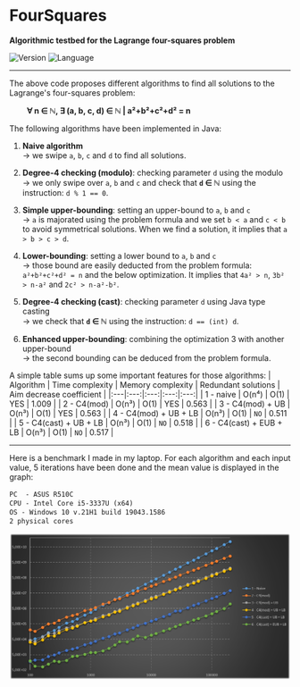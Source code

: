 # FourSquares

**Algorithmic testbed for the Lagrange four-squares problem**

![Version](https://img.shields.io/badge/Version-1.0-blue)
![Language](https://img.shields.io/badge/Language-JavaSE_1.8-green)

------

The above code proposes different algorithms to find all solutions to the Lagrange's four-squares problem:

&nbsp; &nbsp; &nbsp; &nbsp; **∀ n ∈ ℕ, ∃ (a, b, c, d) ∈ ℕ | a²+b²+c²+d² = n**

The following algorithms have been implemented in Java:

1) **Naive algorithm**<br/>→ we swipe `a`, `b`, `c` and `d` to find all solutions.

2) **Degree-4 checking (modulo)**: checking parameter `d` using the modulo<br/>→ we only swipe over `a`, `b` and `c` and check that **`d` ∈ ℕ** using the instruction: `d % 1 == 0`.

3) **Simple upper-bounding**: setting an upper-bound to `a`, `b` and `c`<br/>→ `a` is majorated using the problem formula and we set `b < a` and `c < b` to avoid symmetrical solutions. When we find a solution, it implies that `a > b > c > d`.

4) **Lower-bounding**: setting a lower bound to `a`, `b` and `c`<br/>→ those bound are easily deducted from the problem formula: `a²+b²+c²+d² = n` and the below optimization. It implies that `4a² > n`, `3b² > n-a²` and `2c² > n-a²-b²`.

5) **Degree-4 checking (cast)**: checking parameter `d` using Java type casting<br/>→ we check that **`d` ∈ ℕ** using the instruction: `d == (int) d`.

6) **Enhanced upper-bounding**: combining the optimization 3 with another upper-bound<br/>→ the second bounding can be deduced from the problem formula.

A simple table sums up some important features for those algorithms:
| Algorithm | Time complexity | Memory complexity | Redundant solutions | Aim decrease coefficient |
|:---|:---:|:---:|:---:|:---:|
| 1 - naive | O(n⁴) | O(1) | YES | 1.009 |
| 2 - C4(mod) | O(n³) | O(1) | YES | 0.563 |
| 3 - C4(mod) + UB | O(n³) | O(1) | YES | 0.563 |
| 4 - C4(mod) + UB + LB | O(n³) | O(1) | `NO` | 0.511 |
| 5 - C4(cast) + UB + LB | O(n³) | O(1) | `NO` | 0.518 |
| 6 - C4(cast) + EUB + LB | O(n³) | O(1) | `NO` | 0.517 |

---

Here is a benchmark I made in my laptop. For each algorithm and each input value, 5 iterations have been done and the mean value is displayed in the graph:

    PC  - ASUS R510C
    CPU - Intel Core i5-3337U (x64)
    OS - Windows 10 v.21H1 build 19043.1586
    2 physical cores
    
![Benchmark from 100 to 200.000](res/benchmark_1e2_2e6.png)

